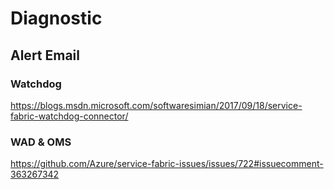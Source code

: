 # Diagnostic

## Alert Email

### Watchdog
https://blogs.msdn.microsoft.com/softwaresimian/2017/09/18/service-fabric-watchdog-connector/

### WAD & OMS
https://github.com/Azure/service-fabric-issues/issues/722#issuecomment-363267342